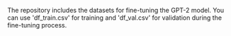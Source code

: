 The repository includes the datasets for fine-tuning the GPT-2 model. You can use 'df_train.csv' for training and 'df_val.csv' for validation during the fine-tuning process.
